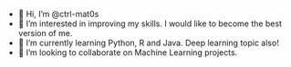 - 👋 Hi, I’m @ctrl-mat0s
- 👀 I’m interested in improving my skills. I would like to become the best version of me.
- 🌱 I’m currently learning Python, R and Java. Deep learning topic also! 
- 💞️ I’m looking to collaborate on Machine Learning projects.

<!---
ctrl-mat0s/ctrl-mat0s is a ✨ special ✨ repository because its `README.md` (this file) appears on your GitHub profile.
You can click the Preview link to take a look at your changes.
--->

